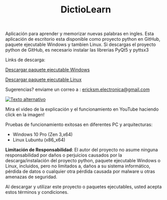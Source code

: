   <h1 align="center">DictioLearn</h1>
  <br>

Aplicación para aprender y memorizar nuevas palabras en ingles.
Esta aplicación de escritorio esta disponible como proyecto python en GitHub, paquete ejecutable Windows y tambien Linux.
Si descargas el proyecto python de GitHub, es necesario instalar las librerias PyQt5 y pyttsx3

Links de descarga:

[Descargar paquete ejecutable Windows](https://mi-link1)

[Descargar paquete ejecutable Linux](https://mi-link2)

Sugerencias? enviame un correo a : ericksm.electronica@gmail.com

[![Texto alternativo](https://img.youtube.com/vi/xf6562S__Sg/maxresdefault.jpg)](https://www.youtube.com/watch?v=xf6562S__Sg)

Mira el video de la explicación y el funcionamiento en YouTube haciendo click en la imagen!

Pruebas de funcionamiento exitosas en diferentes PC y arquitecturas:
- Windows 10 Pro (Zen 3,x64)
- Linux Lubuntu (x86_x64)


**Limitación de Responsabilidad**:
El autor del proyecto no asume ninguna responsabilidad por daños o perjuicios causados por la descarga/instalación del proyecto python, paquete ejecutable Windows o Linux, incluidos, pero no limitados a, daños a su sistema informático, pérdida de datos o cualquier otra pérdida causada por malware u otras amenazas de seguridad.

Al descargar y utilizar este proyecto o paquetes ejecutables, usted acepta estos términos y condiciones.
